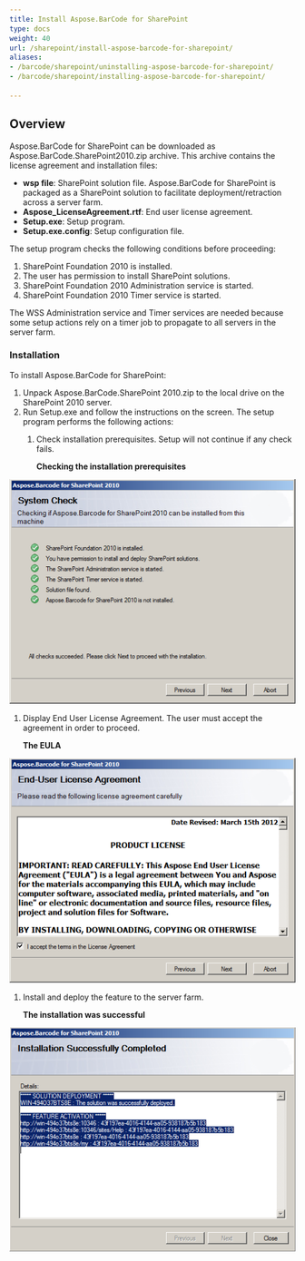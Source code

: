 ```yaml
---
title: Install Aspose.BarCode for SharePoint
type: docs
weight: 40
url: /sharepoint/install-aspose-barcode-for-sharepoint/
aliases:
- /barcode/sharepoint/uninstalling-aspose-barcode-for-sharepoint/
- /barcode/sharepoint/installing-aspose-barcode-for-sharepoint/

---
```


## **Overview**

Aspose.BarCode for SharePoint can be downloaded as Aspose.BarCode.SharePoint2010.zip archive. This archive contains the license agreement and installation files:

- **wsp file**: SharePoint solution file. Aspose.BarCode for SharePoint is packaged as a SharePoint solution to facilitate deployment/retraction across a server farm.
- **Aspose_LicenseAgreement.rtf**: End user license agreement.
- **Setup.exe**: Setup program.
- **Setup.exe.config**: Setup configuration file.

The setup program checks the following conditions before proceeding:

1. SharePoint Foundation 2010 is installed.
1. The user has permission to install SharePoint solutions.
1. SharePoint Foundation 2010 Administration service is started.
1. SharePoint Foundation 2010 Timer service is started.

The WSS Administration service and Timer services are needed because some setup actions rely on a timer job to propagate to all servers in the server farm.


### **Installation**
To install Aspose.BarCode for SharePoint:

1. Unpack Aspose.BarCode.SharePoint 2010.zip to the local drive on the SharePoint 2010 server.
1. Run Setup.exe and follow the instructions on the screen.
   The setup program performs the following actions: 
   1. Check installation prerequisites. Setup will not continue if any check fails.

      **Checking the installation prerequisites** 

![todo:image_alt_text](installing-aspose-barcode-for-sharepoint_1.png)




1. Display End User License Agreement. The user must accept the agreement in order to proceed.

   **The EULA** 

![todo:image_alt_text](installing-aspose-barcode-for-sharepoint_2.png)




1. Install and deploy the feature to the server farm.

   **The installation was successful** 

![todo:image_alt_text](installing-aspose-barcode-for-sharepoint_3.png)
